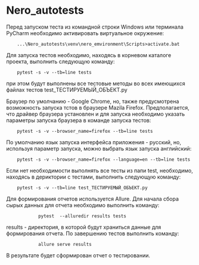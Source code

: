 # Nero_autotests

Перед запуском теста из командной строки Windows или терминала PyCharm необходимо активировать виртуальное окружение: 
		
		...\Nero_autotests\venv\nero_emvironment\Scripts>activate.bat 

Для запуска тестов необходимо, находясь в корневом каталоге проекта, выполнить следующую команду: 	
		
		pytest -s -v --tb=line tests
		
при этом будут выполнены все тестовые методы во всех имеющихся файлах тестов test_ТЕСТИРУЕМЫЙ_ОБЪЕКТ.py

Браузер по умолчанию - Google Chrome, но, также предусмотрена возможность запуска тстов в браузере Mazila Firefox.
Предполагается, что драйвер браузера установлен и для запуска необходимо указать параметры запуска браузера в команде 
запуска тестов:
        
        pytest -s -v --browser_name=firefox --tb=line tests
        
По умолчанию язык запуска интерфейса приложения - русский, но, используя параметр запуска, можно выбрать язык запуска
английский:

        pytest -s -v --browser_name=firefox --language=en --tb=line tests
        
Если нет необходимости выполнять все тесты из папи test, необходимо, находясь в дериктории с тестами, выполнить 
следующую команду:

        pytest -s -v --tb=line test_ТЕСТИРУЕМЫЙ_ОБЪЕКТ.py
        
Для формирования отчетов используется Allure. Для начала сбора сырых данных для отчета необходимо выполнить команду:
        
                pytest  --alluredir results tests
                
results - директория, в которой будут храниться данные для формирования отчета.
По завершению тестов выполнить команду: 

                allure serve results
                
В результате будет сформирован отчет о тестировании.                
